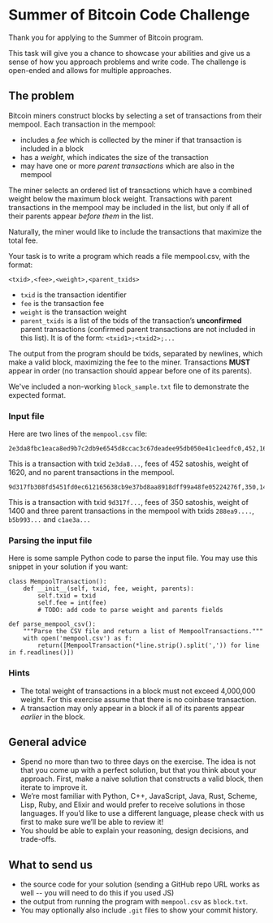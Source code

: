 # Summer of Bitcoin Code Challenge

Thank you for applying to the Summer of Bitcoin program.

This task will give you a chance to showcase your abilities and give us a sense
of how you approach problems and write code. The challenge is open-ended and
allows for multiple approaches.

## The problem

Bitcoin miners construct blocks by selecting a set of transactions from their
mempool. Each transaction in the mempool:

- includes a _fee_ which is collected by the miner if that transaction is
  included in a block
- has a _weight_, which indicates the size of the transaction
- may have one or more _parent transactions_ which are also in the mempool

The miner selects an ordered list of transactions which have a combined weight
below the maximum block weight. Transactions with parent transactions in the
mempool may be included in the list, but only if all of their parents appear
_before them_ in the list.

Naturally, the miner would like to include the transactions that maximize the
total fee.

Your task is to write a program which reads a file mempool.csv, with the
format:

`<txid>,<fee>,<weight>,<parent_txids>`

- `txid` is the transaction identifier
- `fee` is the transaction fee
- `weight` is the transaction weight
- `parent_txids` is a list of the txids of the transaction’s **unconfirmed**
  parent transactions (confirmed parent transactions are not included in this
  list).  It is of the form: `<txid1>;<txid2>;...`

The output from the program should be txids, separated by newlines, which
make a valid block, maximizing the fee to the miner. Transactions **MUST**
appear in order (no transaction should appear before one of its parents).

We've included a non-working `block_sample.txt` file to demonstrate the
expected format.

### Input file

Here are two lines of the `mempool.csv` file:

```
2e3da8fbc1eaca8ed9b7c2db9e6545d8ccac3c67deadee95db050e41c1eedfc0,452,1620,
```

This is a transaction with txid `2e3da8...`, fees of 452 satoshis, weight of
1620, and no parent transactions in the mempool.

```
9d317fb308fd5451fd0ec612165638cb9e37bd8aa8918dff99a48fe05224276f,350,1400,288ea91bb52d8cb28289f4db0d857356622e39e78f33f26bf6df2bbdd3810fad;b5b993bda3c23bdefe4a1cf75b1f7cbdfe43058f2e4e7e25898f449375bb685c;c1ae3a82e52066b670e43116e7bfbcb6fa0abe16088f920060fa41e09715db7d
```

This is a transaction with txid `9d317f...`, fees of 350 satoshis, weight of
1400 and three parent transactions in the mempool with txids `288ea9....`,
`b5b993...` and `c1ae3a...`

### Parsing the input file

Here is some sample Python code to parse the input file. You may use this
snippet in your solution if you want:

```
class MempoolTransaction():
    def __init__(self, txid, fee, weight, parents):
        self.txid = txid
        self.fee = int(fee)
        # TODO: add code to parse weight and parents fields

def parse_mempool_csv():
    """Parse the CSV file and return a list of MempoolTransactions."""
    with open('mempool.csv') as f:
        return([MempoolTransaction(*line.strip().split(',')) for line in f.readlines()])
```

### Hints

- The total weight of transactions in a block must not exceed 4,000,000 weight.
  For this exercise assume that there is no coinbase transaction.
- A transaction may only appear in a block if all of its parents appear
  _earlier_ in the block.

## General advice

- Spend no more than two to three days on the exercise. The idea is not that you
  come up with a perfect solution, but that you think about your approach. First,
  make a naive solution that constructs a valid block, then iterate to improve it.
- We’re most familiar with Python, C++, JavaScript, Java, Rust, Scheme, Lisp, Ruby,
  and Elixir and would prefer to receive solutions in those languages. If you’d
  like to use a different language, please check with us first to make sure we’ll
  be able to review it!
- You should be able to explain your reasoning, design decisions, and
  trade-offs.

## What to send us

- the source code for your solution (sending a GitHub repo URL works as well --
  you will need to do this if you used JS)
- the output from running the program with `mempool.csv` as `block.txt`.
- You may optionally also include `.git` files to show your commit history.
